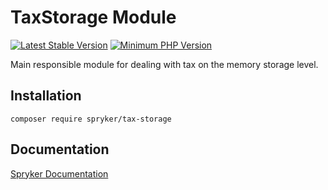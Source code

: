 # TaxStorage Module
[![Latest Stable Version](https://poser.pugx.org/spryker/tax-storage/v/stable.svg)](https://packagist.org/packages/spryker/tax-storage)
[![Minimum PHP Version](https://img.shields.io/badge/php-%3E%3D%208.0-8892BF.svg)](https://php.net/)

Main responsible module for dealing with tax on the memory storage level.

## Installation

```
composer require spryker/tax-storage
```

## Documentation

[Spryker Documentation](https://docs.spryker.com)
